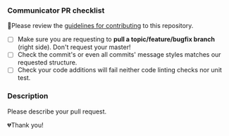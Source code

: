 ### Communicator PR checklist

🚨Please review the [guidelines for contributing](../CONTRIBUTING.md) to this repository.

* [ ] Make sure you are requesting to **pull a topic/feature/bugfix branch** (right side). Don't request your master!
* [ ] Check the commit's or even all commits' message styles matches our requested structure.
* [ ] Check your code additions will fail neither code linting checks nor unit test.

### Description

Please describe your pull request.

💔Thank you!
